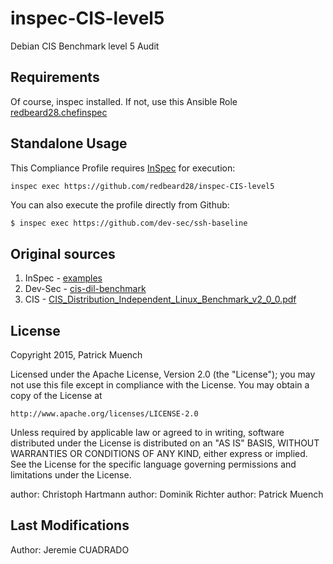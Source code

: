 inspec-CIS-level5
===================

Debian CIS Benchmark level 5 Audit

## Requirements

Of course, inspec installed. If not, use this Ansible Role [redbeard28.chefinspec](https://github.com/redbeard28/ansible-role-chefinspec.git)



## Standalone Usage

This Compliance Profile requires [InSpec](https://github.com/chef/inspec) for execution:

```bash
inspec exec https://github.com/redbeard28/inspec-CIS-level5
```

You can also execute the profile directly from Github:

```
$ inspec exec https://github.com/dev-sec/ssh-baseline
```

## Original sources

  1. InSpec - [examples](https://github.com/inspec/inspec/tree/master/examples)
  2. Dev-Sec - [cis-dil-benchmark](https://github.com/dev-sec/cis-dil-benchmark)
  3. CIS - [CIS_Distribution_Independent_Linux_Benchmark_v2_0_0.pdf](https://paper.bobylive.com/Security/CIS/CIS_Distribution_Independent_Linux_Benchmark_v2_0_0.pdf)


## License 
Copyright 2015, Patrick Muench

Licensed under the Apache License, Version 2.0 (the "License");
you may not use this file except in compliance with the License.
You may obtain a copy of the License at

    http://www.apache.org/licenses/LICENSE-2.0

Unless required by applicable law or agreed to in writing, software
distributed under the License is distributed on an "AS IS" BASIS,
WITHOUT WARRANTIES OR CONDITIONS OF ANY KIND, either express or implied.
See the License for the specific language governing permissions and
limitations under the License.

author: Christoph Hartmann
author: Dominik Richter
author: Patrick Muench

## Last Modifications
Author: Jeremie CUADRADO

